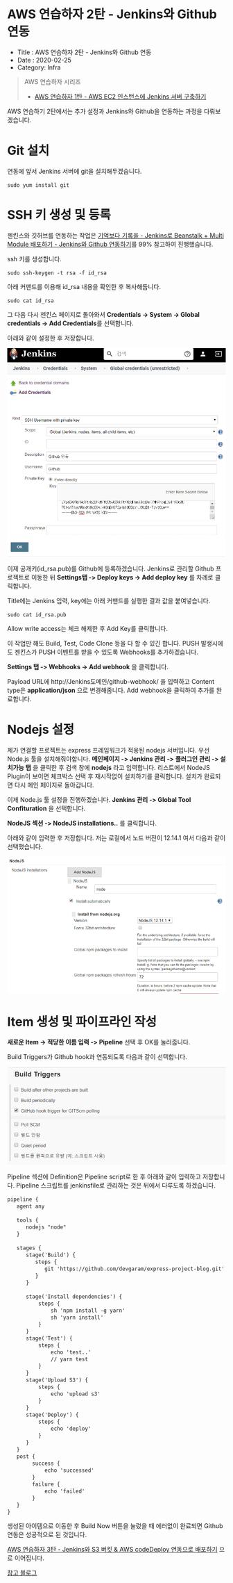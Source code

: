# AWS 연습하자 2탄 - Jenkins와 Github 연동

- Title : AWS 연습하자 2탄 - Jenkins와 Github 연동
- Date : 2020-02-25
- Category: Infra

> AWS 연습하자 시리즈
>
> - [AWS 연습하자 1탄 - AWS EC2 인스턴스에 Jenkins 서버 구축하기](/post/2020-02-24-how-to-use-aws)

AWS 연습하기 2탄에서는 추가 설정과 Jenkins와 Github을 연동하는 과정을 다뤄보겠습니다.

# Git 설치

연동에 앞서 Jenkins 서버에 git을 설치해두겠습니다.

```
sudo yum install git
```

# SSH 키 생성 및 등록

젠킨스와 깃허브를 연동하는 작업은 [기억보다 기록을 - Jenkins로 Beanstalk + Multi Module 배포하기 - Jenkins와 Github 연동하기](https://jojoldu.tistory.com/291?category=777282)를 99% 참고하여 진행했습니다.

ssh 키를 생성합니다.

```
sudo ssh-keygen -t rsa -f id_rsa
```

아래 커맨드를 이용해 id_rsa 내용을 확인한 후 복사해둡니다.

```
sudo cat id_rsa
```

그 다음 다시 젠킨스 페이지로 돌아와서 **Credentials -> System -> Global credentials -> Add Credentials**를 선택합니다.

아래와 같이 설정한 후 저장합니다.

![process tree](https://raw.githubusercontent.com/devgaram/TIL/master/Infra/images/2020-02-24-img/19.png)

이제 공개키(id_rsa.pub)를 Github에 등록하겠습니다.
Jenkins로 관리할 Github 프로젝트로 이동한 뒤 **Settings탭 -> Deploy keys -> Add deploy key** 를 차례로 클릭합니다.

Title에는 Jenkins 입력, key에는 아래 커맨드를 실행한 결과 값을 붙여넣습니다.

```
sudo cat id_rsa.pub
```

Allow write access는 체크 해제한 후 Add Key를 클릭합니다.

이 작업만 해도 Build, Test, Code Clone 등을 다 할 수 있긴 합니다. PUSH 발생시에도 젠킨스가 PUSH 이벤트를 받을 수 있도록 Webhooks를 추가하겠습니다.

**Settings 탭 -> Webhooks -> Add webhook** 을 클릭합니다.

Payload URL에 http://Jenkins도메인/github-webhook/ 을 입력하고 Content type은 **application/json** 으로 변경해줍니다. Add webhook을 클릭하여 추가를 완료합니다.

# Nodejs 설정

제가 연결할 프로젝트는 express 프레임워크가 적용된 nodejs 서버입니다. 우선 Node.js 툴을 설치해줘야합니다. **메인페이지 -> Jenkins 관리 -> 플러그인 관리 -> 설치가능 탭** 을 클릭한 후 검색 창에 **nodejs** 라고 입력합니다. 리스트에서 NodeJS Plugin이 보이면 체크박스 선택 후 재시작없이 설치하기를 클릭합니다. 설치가 완료되면 다시 메인 페이지로 돌아갑니다.

이제 Node.js 툴 설정을 진행하겠습니다. **Jenkins 관리 -> Global Tool Confituration** 을 선택합니다.

**NodeJS 섹션 -> NodeJS installations..** 를 클릭합니다.

아래와 같이 입력한 후 저장합니다.
저는 로컬에서 노드 버전이 12.14.1 여서 다음과 같이 선택했습니다.

![process tree](https://raw.githubusercontent.com/devgaram/TIL/master/Infra/images/2020-02-24-img/16.png)

# Item 생성 및 파이프라인 작성

**새로운 Item -> 적당한 이름 입력 -> Pipeline** 선택 후 OK를 눌러줍니다.

Build Triggers가 Github hook과 연동되도록 다음과 같이 선택합니다.

![process tree](https://raw.githubusercontent.com/devgaram/TIL/master/Infra/images/2020-02-24-img/20.png)

Pipeline 섹션에 Definition은 Pipeline script로 한 후 아래와 같이 입력하고 저장합니다. Pipeline 스크립트를 jenkinsfile로 관리하는 것은 뒤에서 다루도록 하겠습니다.

```
pipeline {
   agent any

   tools {
      nodejs "node"
   }

   stages {
      stage('Build') {
         steps {
            git 'https://github.com/devgaram/express-project-blog.git'
         }
      }

      stage('Install dependencies') {
          steps {
              sh 'npm install -g yarn'
              sh 'yarn install'
          }
      }
      stage('Test') {
          steps {
              echo 'test..'
              // yarn test
          }
      }
      stage('Upload S3') {
          steps {
              echo 'upload s3'
          }
      }
      stage('Deploy') {
          steps {
              echo 'deploy'
          }
      }
   }
   post {
        success {
            echo 'successed'
        }
        failure {
            echo 'failed'
        }
   }
}

```

생성된 아이템으로 이동한 후 Build Now 버튼을 눌렀을 때 에러없이 완료되면 Github 연동은 성공적으로 된 것입니다.

[AWS 연습하자 3탄 - Jenkins와 S3 버킷 & AWS codeDeploy 연동으로 배포하기](/post/2020-02-26-how-to-use-aws) 으로 이어집니다.

[참고 블로그](https://medium.com/@gustavo.guss/jenkins-starting-with-pipeline-doing-a-node-js-test-72c6057b67d4)
